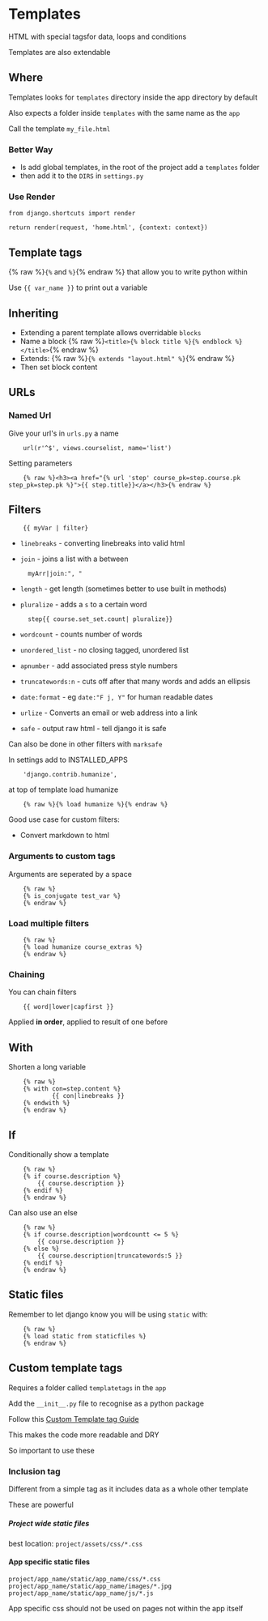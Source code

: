 # Templates

HTML with special tagsfor data, loops and conditions

Templates are also extendable

## Where

Templates looks for `templates` directory inside the app directory by default

Also expects a folder inside `templates` with the same name as the `app`

Call the template `my_file.html`

### Better Way

* Is add global templates, in the root of the project add a `templates` folder
* then add it to the `DIRS` in `settings.py`

### Use Render

    from django.shortcuts import render

    return render(request, 'home.html', {context: context})

## Template tags

{% raw %}`{%` and `%}`{% endraw %} that allow you to write python within

Use `{{ var_name }}` to print out a variable

## Inheriting

* Extending a parent template allows overridable `blocks`
* Name a block {% raw %}`<title>{% block title %}{% endblock %}</title>`{% endraw %}
* Extends: {% raw %}`{% extends "layout.html" %}`{% endraw %}
* Then set block content

## URLs

### Named Url

Give your url's in `urls.py` a name

        url(r'^$', views.courselist, name='list')

Setting parameters

        {% raw %}<h3><a href="{% url 'step' course_pk=step.course.pk step_pk=step.pk %}">{{ step.title}}</a></h3>{% endraw %}

## Filters

        {{ myVar | filter}

* `linebreaks` - converting linebreaks into valid html
* `join` - joins a list with a between

        myArr|join:", "

* `length` - get length (sometimes better to use built in methods)
* `pluralize` - adds a `s` to a certain word

        step{{ course.set_set.count| pluralize}}
* `wordcount` - counts number of words
* `unordered_list` - no closing tagged, unordered list
* `apnumber` - add associated press style numbers
* `truncatewords:n` - cuts off after that many words and adds an ellipsis
* `date:format` - eg `date:"F j, Y"` for human readable dates
* `urlize` - Converts an email or web address into a link
* `safe` - output raw html - tell django it is safe

Can also be done in other filters with `marksafe`

In settings add to INSTALLED_APPS

        'django.contrib.humanize',

at top of template load humanize

        {% raw %}{% load humanize %}{% endraw %}

Good use case for custom filters:

* Convert markdown to html

### Arguments to custom tags

Arguments are seperated by a space

        {% raw %}
        {% is_conjugate test_var %}
        {% endraw %}

### Load multiple filters

        {% raw %}
        {% load humanize course_extras %}
        {% endraw %}

### Chaining

You can chain filters

        {{ word|lower|capfirst }}

Applied **in order**, applied to result of one before

## With

Shorten a long variable

        {% raw %}
        {% with con=step.content %}
                {{ con|linebreaks }}
        {% endwith %}
        {% endraw %}

## If

Conditionally show a template

        {% raw %}
        {% if course.description %}
            {{ course.description }}
        {% endif %}
        {% endraw %}

Can also use an else

        {% raw %}
        {% if course.description|wordcountt <= 5 %}
            {{ course.description }}
        {% else %}
            {{ course.description|truncatewords:5 }}
        {% endif %}
        {% endraw %}

## Static files

Remember to let django know you will be using `static` with:

        {% raw %}
        {% load static from staticfiles %}
        {% endraw %}

## Custom template tags

Requires a folder called `templatetags` in the `app`

Add the `__init__.py` file to recognise as a python package

Follow this [Custom Template tag Guide](https://docs.djangoproject.com/en/1.11/howto/custom-template-tags/)

This makes the code more readable and DRY

So important to use these

### Inclusion tag

Different from a simple tag as it includes data as a whole other template

These are powerful

##### Project wide static files

best location: `project/assets/css/*.css`

#### App specific static files

`project/app_name/static/app_name/css/*.css`
`project/app_name/static/app_name/images/*.jpg`
`project/app_name/static/app_name/js/*.js`

App specific css should not be used on pages not within the app itself